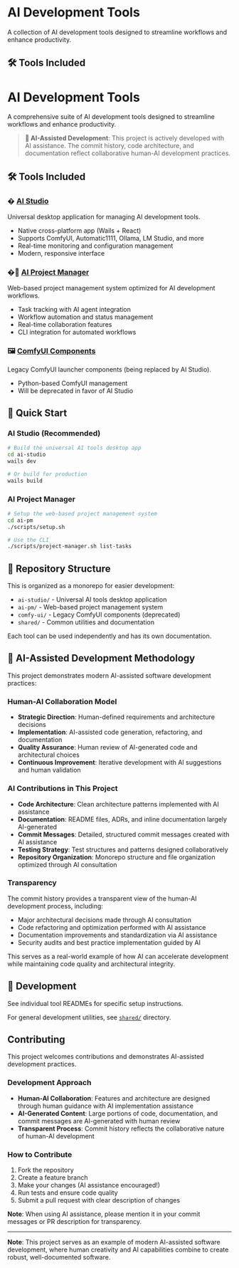 # AI Development Tools

A collection of AI development tools designed to streamline workflows and enhance productivity.

## 🛠️ Tools Included

# AI Development Tools

A comprehensive suite of AI development tools designed to streamline workflows and enhance productivity.

> **🤖 AI-Assisted Development**: This project is actively developed with AI assistance. The commit history, code architecture, and documentation reflect collaborative human-AI development practices.

## 🛠️ Tools Included

### � [AI Studio](ai-studio/)
Universal desktop application for managing AI development tools.
- Native cross-platform app (Wails + React)
- Supports ComfyUI, Automatic1111, Ollama, LM Studio, and more
- Real-time monitoring and configuration management
- Modern, responsive interface

### �🎯 [AI Project Manager](ai-pm/)
Web-based project management system optimized for AI development workflows.
- Task tracking with AI agent integration
- Workflow automation and status management  
- Real-time collaboration features
- CLI integration for automated workflows

### 🖼️ [ComfyUI Components](comfy-ui/)
Legacy ComfyUI launcher components (being replaced by AI Studio).
- Python-based ComfyUI management
- Will be deprecated in favor of AI Studio

## 🚀 Quick Start

### AI Studio (Recommended)
```bash
# Build the universal AI tools desktop app
cd ai-studio
wails dev

# Or build for production
wails build
```

### AI Project Manager
```bash
# Setup the web-based project management system
cd ai-pm
./scripts/setup.sh

# Use the CLI
./scripts/project-manager.sh list-tasks
```

## 📁 Repository Structure

This is organized as a monorepo for easier development:
- `ai-studio/` - Universal AI tools desktop application
- `ai-pm/` - Web-based project management system 
- `comfy-ui/` - Legacy ComfyUI components (deprecated)
- `shared/` - Common utilities and documentation

Each tool can be used independently and has its own documentation.

## 🤖 AI-Assisted Development Methodology

This project demonstrates modern AI-assisted software development practices:

### Human-AI Collaboration Model
- **Strategic Direction**: Human-defined requirements and architecture decisions
- **Implementation**: AI-assisted code generation, refactoring, and documentation
- **Quality Assurance**: Human review of AI-generated code and architectural choices
- **Continuous Improvement**: Iterative development with AI suggestions and human validation

### AI Contributions in This Project
- **Code Architecture**: Clean architecture patterns implemented with AI assistance
- **Documentation**: README files, ADRs, and inline documentation largely AI-generated
- **Commit Messages**: Detailed, structured commit messages created with AI assistance
- **Testing Strategy**: Test structures and patterns designed collaboratively
- **Repository Organization**: Monorepo structure and file organization optimized through AI consultation

### Transparency
The commit history provides a transparent view of the human-AI development process, including:
- Major architectural decisions made through AI consultation
- Code refactoring and optimization performed with AI assistance
- Documentation improvements and standardization via AI assistance
- Security audits and best practice implementation guided by AI

This serves as a real-world example of how AI can accelerate development while maintaining code quality and architectural integrity.

## 🔧 Development

See individual tool READMEs for specific setup instructions.

For general development utilities, see [`shared/`](shared/) directory.

## Contributing

This project welcomes contributions and demonstrates AI-assisted development practices.

### Development Approach
- **Human-AI Collaboration**: Features and architecture are designed through human guidance with AI implementation assistance
- **AI-Generated Content**: Large portions of code, documentation, and commit messages are AI-generated with human review
- **Transparent Process**: Commit history reflects the collaborative nature of human-AI development

### How to Contribute
1. Fork the repository
2. Create a feature branch
3. Make your changes (AI assistance encouraged!)
4. Run tests and ensure code quality
5. Submit a pull request with clear description of changes

**Note**: When using AI assistance, please mention it in your commit messages or PR description for transparency.

---

**Note**: This project serves as an example of modern AI-assisted software development, where human creativity and AI capabilities combine to create robust, well-documented software.
